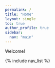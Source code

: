 ```yaml
---
permalink: /
title: "Home"
layout: single
toc: true
author_profile: true
sidebar:
  nav: "main"
---
```


Welcome!

{% include nav_list %}


